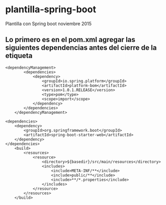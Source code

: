 # plantilla-spring-boot
Plantilla con Spring boot noviembre 2015
## Lo primero es en el pom.xml agregar las siguientes dependencias antes del cierre de la etiqueta **</project>**
```
<dependencyManagement>
        <dependencies>
            <dependency>
                <groupId>io.spring.platform</groupId>
                <artifactId>platform-bom</artifactId>
                <version>1.0.1.RELEASE</version>
                <type>pom</type>
                <scope>import</scope>
            </dependency>
        </dependencies>
    </dependencyManagement>

<dependencies>
    <dependency>
        <groupId>org.springframework.boot</groupId>
        <artifactId>spring-boot-starter-web</artifactId>
    </dependency>
</dependencies>
    <build>
        <resources>
            <resource>
                <directory>${basedir}/src/main/resources</directory>
                <includes>
                    <include>META-INF/**</include>
                    <include>public/**</include>
                    <include>**/*.properties</include>
                </includes>
            </resource>
        </resources>
    </build>
```
